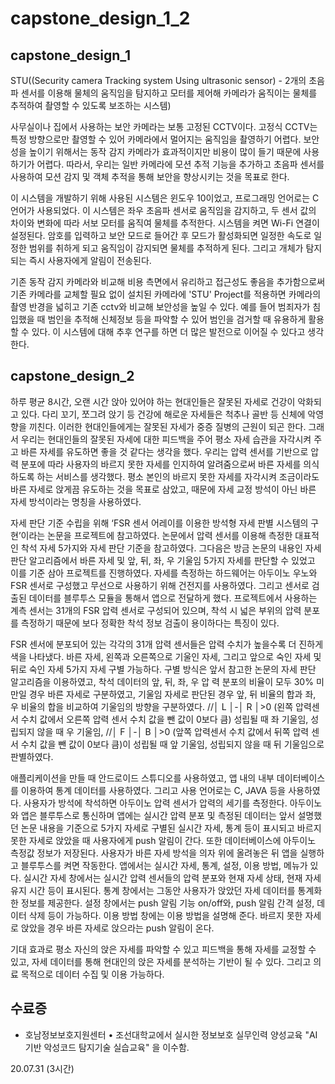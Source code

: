 # capstone_design_1_2
## capstone_design_1
STU((Security camera Tracking system Using ultrasonic sensor) - 2개의 초음파 센서를 이용해 물체의 움직임을 탐지하고 모터를 제어해 카메라가 움직이는 물체를 추적하여 촬영할 수 있도록 보조하는 시스템)

사무실이나 집에서 사용하는 보안 카메라는 보통 고정된 CCTV이다. 고정식 CCTV는 특정 방향으로만 촬영할 수 있어 카메라에서 멀어지는 움직임을 촬영하기 어렵다. 보안성을 높이기 위해서는 동작 감지 카메라가 효과적이지만 비용이 많이 들기 때문에 사용하기가 어렵다. 따라서, 우리는 일반 카메라에 모션 추적 기능을 추가하고 초음파 센서를 사용하여 모션 감지 및 객체 추적을 통해 보안을 향상시키는 것을 목표로 한다.

이 시스템을 개발하기 위해 사용된 시스템은 윈도우 10이었고, 프로그래밍 언어로는 C 언어가 사용되었다. 이 시스템은 좌우 초음파 센서로 움직임을 감지하고, 두 센서 값의 차이와 변화에 따라 서보 모터를 움직여 물체를 추적한다. 시스템을 켜면 Wi-Fi 연결이 설정된다. 암호를 입력하고 보안 모드로 들어간 후 모드가 활성화되면 일정한 속도로 일정한 범위를 취하게 되고 움직임이 감지되면 물체를 추적하게 된다. 그리고 개체가 탐지되는 즉시 사용자에게 알림이 전송된다.

기존 동작 감지 카메라와 비교해 비용 측면에서 유리하고 접근성도 좋음을 추가함으로써 기존 카메라를 교체할 필요 없이 설치된 카메라에 'STU' Project를 적용하면 카메라의 촬영 반경을 넓히고 기존 cctv와 비교해 보안성을 높일 수 있다. 예를 들어 범죄자가 침입했을 때 범인을 추적해 신체정보 등을 파악할 수 있어 범인을 검거할 때 유용하게 활용할 수 있다. 이 시스템에 대해 추후 연구를 하면 더 많은 발전으로 이어질 수 있다고 생각한다.
## capstone_design_2
하루 평균 8시간, 오랜 시간 앉아 있어야 하는 현대인들은 잘못된 자세로 건강이 악화되고 있다. 다리 꼬기, 쪼그려 앉기 등 건강에 해로운 자세들은 척추나 골반 등 신체에 악영향을 끼친다. 이러한 현대인들에게는 잘못된 자세가 중증 질병의 근원이 되곤 한다. 그래서 우리는 현대인들의 잘못된 자세에 대한 피드백을 주어 평소 자세 습관을 자각시켜 주고 바른 자세를 유도하면 좋을 것 같다는 생각을 했다. 우리는 압력 센서를 기반으로 압력 분포에 따라 사용자의 바르지 못한 자세를 인지하여 알려줌으로써 바른 자세를 의식하도록 하는 서비스를 생각했다. 평소 본인의 바르지 못한 자세를 자각시켜 조금이라도 바른 자세로 앉게끔 유도하는 것을 목표로 삼았고, 때문에 자세 교정 방석이 아닌 바른 자세 방석이라는 명칭을 사용하였다.

자세 판단 기준 수립을 위해 ‘FSR 센서 어레이를 이용한 방석형 자세 판별 시스템의 구현’이라는 논문을 프로젝트에 참고하였다. 논문에서 압력 센서를 이용해 측정한 대표적인 착석 자세 5가지와 자세 판단 기준을 참고하였다. 그다음은 방금 논문의 내용인 자세 판단 알고리즘에서 바른 자세 및 앞, 뒤, 좌, 우 기울임 5가지 자세를 판단할 수 있었고 이를 기준 삼아 프로젝트를 진행하였다. 자세를 측정하는 하드웨어는 아두이노 우노와 FSR 센서로 구성했고 무선으로 사용하기 위해 건전지를 사용하였다. 그리고 센서로 검출된 데이터를 블루투스 모듈을 통해서 앱으로 전달하게 했다. 프로젝트에서 사용하는 계측 센서는 31개의 FSR 압력 센서로 구성되어 있으며, 착석 시 넓은 부위의 압력 분포를 측정하기 때문에 보다 정확한 착석 정보 검출이 용이하다는 특징이 있다. 

FSR 센서에 분포되어 있는 각각의 31개 압력 센서들은 압력 수치가 높을수록 더 진하게 색을 나타냈다. 바른 자세, 왼쪽과 오른쪽으로 기울인 자세, 그리고 앞으로 숙인 자세 및 뒤로 숙인 자세 5가지 자세 구별 가능하다. 구별 방식은 앞서 참고한 논문의 자세 판단 알고리즘을 이용하였고, 착석 데이터의 앞, 뒤, 좌, 우 압 력 분포의 비율이 모두 30% 미만일 경우 바른 자세로 구분하였고, 기울임 자세로 판단된 경우 앞, 뒤 비율의 합과 좌, 우 비율의 합을 비교하여 기울임의 방향을 구분하였다. //│ L │-│ R │>0 (왼쪽 압력센서 수치 값에서 오른쪽 압력 센서 수치 값을 뺀 값이 0보다 큼) 성립될 때 좌 기울임, 성립되지 않을 때 우 기울임, //│ F │-│ B │>0 (앞쪽 압력센서 수치 값에서 뒤쪽 압력 센서 수치 값을 뺀 값이 0보다 큼)이 성립될 때 앞 기울임, 성립되지 않을 때 뒤 기울임으로 판별하였다.

애플리케이션을 만들 때 안드로이드 스튜디오를 사용하였고, 앱 내의 내부 데이터베이스를 이용하여 통계 데이터를 사용하였다. 그리고 사용 언어로는 C, JAVA 등을 사용하였다. 사용자가 방석에 착석하면 아두이노 압력 센서가 압력의 세기를 측정한다. 아두이노와 앱은 블루투스로 통신하며 앱에는 실시간 압력 분포 및 측정된 데이터는 앞서 설명했던 논문 내용을 기준으로 5가지 자세로 구별된 실시간 자세, 통계 등이 표시되고 바르지 못한 자세로 앉았을 때 사용자에게 push 알림이 간다. 또한 데이터베이스에 아두이노 측정값 정보가 저장된다. 사용자가 바른 자세 방석을 의자 위에 올려놓은 뒤 앱을 실행하고 블루투스를 켜면 작동한다. 앱에서는 실시간 자세, 통계, 설정, 이용 방법, 메뉴가 있다. 실시간 자세 창에서는 실시간 압력 센서들의 압력 분포와 현재 자세 상태, 현재 자세 유지 시간 등이 표시된다. 통계 창에서는 그동안 사용자가 앉았던 자세 데이터를 통계화한 정보를 제공한다. 설정 창에서는 push 알림 기능 on/off와, push 알림 간격 설정, 데이터 삭제 등이 가능하다. 이용 방법 창에는 이용 방법을 설명해 준다. 바르지 못한 자세로 앉았을 경우 바른 자세로 앉으라는 push 알림이 온다.

기대 효과로 평소 자신의 앉은 자세를 파악할 수 있고 피드백을 통해 자세를 교정할 수 있고, 자세 데이터를 통해 현대인의 앉은 자세를 분석하는 기반이 될 수 있다. 그리고 의료 목적으로 데이터 수집 및 이용 가능하다.

## 수료증
- 호남정보보호지원센터 • 조선대학교에서 실시한 정보보호 실무인력 양성교육 "AI기반 악성코드 탐지기술 실습교육" 을 이수함.

20.07.31 (3시간)
